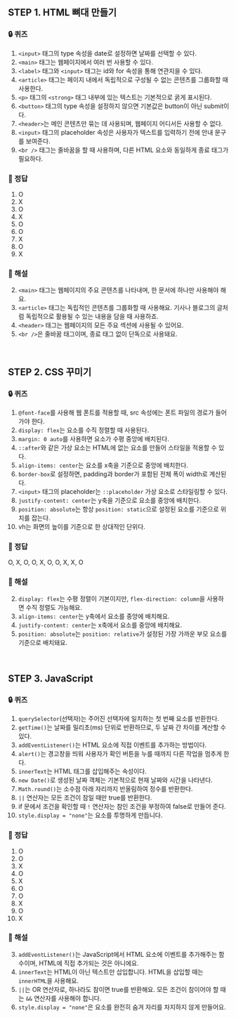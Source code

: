 ## STEP 1. HTML 뼈대 만들기

### 🔒 퀴즈

1. `<input>` 태그의 type 속성을 date로 설정하면 날짜를 선택할 수 있다.
2. `<main>` 태그는 웹페이지에서 여러 번 사용할 수 있다.
3. `<label>` 태그와 `<input>` 태그는 id와 for 속성을 통해 연관지을 수 있다.
4. `<article>` 태그는 페이지 내에서 독립적으로 구성될 수 없는 콘텐츠를 그룹화할 때 사용한다.
5. `<p>` 태그의 `<strong>` 태그 내부에 있는 텍스트는 기본적으로 굵게 표시된다.
6. `<button>` 태그의 type 속성을 설정하지 않으면 기본값은 button이 아닌 submit이다.
7. `<header>`는 메인 콘텐츠만 묶는 데 사용되며, 웹페이지 어디서든 사용할 수 없다.
8. `<input>` 태그의 placeholder 속성은 사용자가 텍스트를 입력하기 전에 안내 문구를 보여준다.
9. `<br />` 태그는 줄바꿈을 할 때 사용하며, 다른 HTML 요소와 동일하게 종료 태그가 필요하다.

### 🔐 정답

1. O
2. X
3. O
4. X
5. O
6. O
7. X
8. O
9. X

### 📝 해설

2. `<main>` 태그는 웹페이지의 주요 콘텐츠를 나타내며, 한 문서에 하나만 사용해야 해요.
3. `<article>` 태그는 독립적인 콘텐츠를 그룹화할 때 사용해요. 기사나 블로그의 글처럼 독립적으로 활용될 수 있는 내용을 담을 때 사용하죠.
4. `<header>` 태그는 웹페이지의 모든 주요 섹션에 사용될 수 있어요.
5. `<br />`은 줄바꿈 태그이며, 종료 태그 없이 단독으로 사용돼요.

<br />

## STEP 2. CSS 꾸미기

### 🔒 퀴즈

1. `@font-face`를 사용해 웹 폰트를 적용할 때, src 속성에는 폰트 파일의 경로가 들어가야 한다.
2. `display: flex`는 요소를 수직 정렬할 때 사용된다.
3. `margin: 0 auto`를 사용하면 요소가 수평 중앙에 배치된다.
4. `::after`와 같은 가상 요소는 HTML에 없는 요소를 만들어 스타일을 적용할 수 있다.
5. `align-items: center`는 요소를 x축을 기준으로 중앙에 배치한다.
6. `border-box`로 설정하면, padding과 border가 포함된 전체 폭이 width로 계산된다.
7. `<input>` 태그의 placeholder는 `::placeholder` 가상 요소로 스타일링할 수 있다.
8. `justify-content: center`는 y축을 기준으로 요소를 중앙에 배치한다.
9. `position: absolute`는 항상 `position: static`으로 설정된 요소를 기준으로 위치를 잡는다.
10. vh는 화면의 높이를 기준으로 한 상대적인 단위다.

### 🔐 정답

O, X, O, O, X, O, O, X, X, O

### 📝 해설

2. `display: flex`는 수평 정렬이 기본이지만, `flex-direction: column`을 사용하면 수직 정렬도 가능해요.
3. `align-items: center`는 y축에서 요소를 중앙에 배치해요.
4. `justify-content: center`는 x축에서 요소를 중앙에 배치해요.
5. `position: absolute`는 `position: relative`가 설정된 가장 가까운 부모 요소를 기준으로 배치돼요.

<br />

## STEP 3. JavaScript

### 🔒 퀴즈

1. `querySelector`(선택자)는 주어진 선택자에 일치하는 첫 번째 요소를 반환한다.
2. `getTime()`는 날짜를 밀리초(ms) 단위로 반환하므로, 두 날짜 간 차이를 계산할 수 있다.
3. `addEventListener()`는 HTML 요소에 직접 이벤트를 추가하는 방법이다.
4. `alert()`는 경고창을 띄워 사용자가 확인 버튼을 누를 때까지 다른 작업을 멈추게 한다.
5. `innerText`는 HTML 태그를 삽입해주는 속성이다.
6. `new Date()`로 생성된 날짜 객체는 기본적으로 현재 날짜와 시간을 나타낸다.
7. `Math.round()`는 소수점 아래 자리까지 반올림하여 정수를 반환한다.
8. `||` 연산자는 모든 조건이 참일 때만 true를 반환한다.
9. if 문에서 조건을 확인할 때 `!` 연산자는 참인 조건을 부정하여 false로 만들어 준다.
10. `style.display = "none"`는 요소를 투명하게 만듭니다.

### 🔐 정답

1.  O
2.  O
3.  X
4.  O
5.  X
6.  O
7.  O
8.  X
9.  O
10. X

### 📝 해설

3. `addEventListener()`는 JavaScript에서 HTML 요소에 이벤트를 추가해주는 함수이며, HTML에 직접 추가되는 것은 아니에요.
4. `innerText`는 HTML이 아닌 텍스트만 삽입합니다. HTML을 삽입할 때는 `innerHTML`을 사용해요.
5. `||`는 OR 연산자로, 하나라도 참이면 true를 반환해요. 모든 조건이 참이어야 할 때는 `&&` 연산자를 사용해야 합니다.
6. `style.display = "none"`은 요소를 완전히 숨겨 자리를 차지하지 않게 만들어요.
